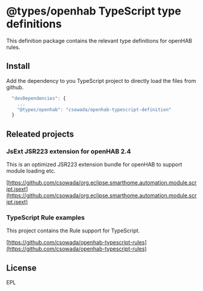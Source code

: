 # @types/openhab TypeScript type definitions

This definition package contains the relevant type definitions for openHAB rules.

## Install

Add the dependency to you TypeScript project to directly load the files from github.

```javascript
  "devDependencies": {
    ...
    "@types/openhab": "csowada/openhab-typescript-definition"
  }
```
## Releated projects

### JsExt JSR223 extension for openHAB 2.4

This is an optimized JSR223 extension bundle for openHAB to support module loading etc.

[https://github.com/csowada/org.eclipse.smarthome.automation.module.script.jsext](https://github.com/csowada/org.eclipse.smarthome.automation.module.script.jsext)

### TypeScript Rule examples

This project contains the Rule support for TypeScript.

[https://github.com/csowada/openhab-typescript-rules](https://github.com/csowada/openhab-typescript-rules)

## License

EPL
